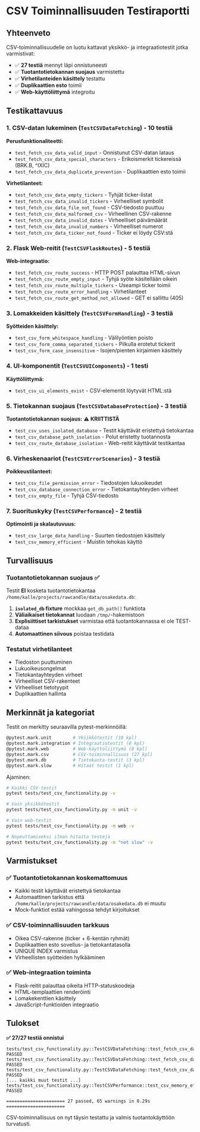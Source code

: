 # CSV Toiminnallisuuden Testiraportti

## Yhteenveto

CSV-toiminnallisuudelle on luotu kattavat yksikkö- ja integraatiotestit jotka varmistivat:
- ✅ **27 testiä** mennyt läpi onnistuneesti
- ✅ **Tuotantotietokannan suojaus** varmistettu
- ✅ **Virhetilanteiden käsittely** testattu
- ✅ **Duplikaattien esto** toimii
- ✅ **Web-käyttöliittymä** integroitu

## Testikattavuus

### 1. CSV-datan lukeminen (`TestCSVDataFetching`) - 10 testiä

**Perusfunktionaliteetti:**
- `test_fetch_csv_data_valid_input` - Onnistunut CSV-datan lataus
- `test_fetch_csv_data_special_characters` - Erikoismerkit tickereissä (BRK.B, ^IXIC)
- `test_fetch_csv_data_duplicate_prevention` - Duplikaattien esto toimii

**Virhetilanteet:**  
- `test_fetch_csv_data_empty_tickers` - Tyhjät ticker-listat
- `test_fetch_csv_data_invalid_tickers` - Virheelliset symbolit
- `test_fetch_csv_data_file_not_found` - CSV-tiedosto puuttuu
- `test_fetch_csv_data_malformed_csv` - Virheellinen CSV-rakenne
- `test_fetch_csv_data_invalid_dates` - Virheelliset päivämäärät
- `test_fetch_csv_data_invalid_numbers` - Virheelliset numerot
- `test_fetch_csv_data_ticker_not_found` - Ticker ei löydy CSV:stä

### 2. Flask Web-reitit (`TestCSVFlaskRoutes`) - 5 testiä

**Web-integraatio:**
- `test_fetch_csv_route_success` - HTTP POST palauttaa HTML-sivun
- `test_fetch_csv_route_empty_input` - Tyhjä syöte käsitellään oikein
- `test_fetch_csv_route_multiple_tickers` - Useampi ticker toimii
- `test_fetch_csv_route_error_handling` - Virhetilanteet
- `test_fetch_csv_route_get_method_not_allowed` - GET ei sallittu (405)

### 3. Lomakkeiden käsittely (`TestCSVFormHandling`) - 3 testiä

**Syötteiden käsittely:**
- `test_csv_form_whitespace_handling` - Välilyöntien poisto
- `test_csv_form_comma_separated_tickers` - Pilkulla erotetut tickerit  
- `test_csv_form_case_insensitive` - Isojen/pienten kirjaimien käsittely

### 4. UI-komponentit (`TestCSVUIComponents`) - 1 testi

**Käyttöliittymä:**
- `test_csv_ui_elements_exist` - CSV-elementit löytyvät HTML:stä

### 5. Tietokannan suojaus (`TestCSVDatabaseProtection`) - 3 testiä

**Tuotantotietokannan suojaus:** ⚠️ **KRIITTISTÄ**
- `test_csv_uses_isolated_database` - Testit käyttävät eristettyä tietokantaa
- `test_csv_database_path_isolation` - Polut eristetty tuotannosta
- `test_csv_route_database_isolation` - Web-reitit käyttävät testikantaa

### 6. Virheskenaariot (`TestCSVErrorScenarios`) - 3 testiä

**Poikkeustilanteet:**
- `test_csv_file_permission_error` - Tiedostojen lukuoikeudet
- `test_csv_database_connection_error` - Tietokantayhteyden virheet
- `test_csv_empty_file` - Tyhjä CSV-tiedosto

### 7. Suorituskyky (`TestCSVPerformance`) - 2 testiä

**Optimointi ja skalautuvuus:**
- `test_csv_large_data_handling` - Suurten tiedostojen käsittely
- `test_csv_memory_efficient` - Muistin tehokas käyttö

## Turvallisuus

### Tuotantotietokannan suojaus ✅

Testit **EI** kosketa tuotantotietokantaa `/home/kalle/projects/rawcandle/data/osakedata.db`:

1. **`isolated_db` fixture** mockkaa `get_db_path()` funktiota
2. **Väliaikaiset tietokannat** luodaan `/tmp/`-hakemistoon
3. **Explisiittiset tarkistukset** varmistaa että tuotantokannassa ei ole TEST-dataa
4. **Automaattinen siivous** poistaa testidata

### Testatut virhetilanteet

- Tiedoston puuttuminen
- Lukuoikeusongelmat  
- Tietokantayhteyden virheet
- Virheelliset CSV-rakenteet
- Virheelliset tietotyypit
- Duplikaattien hallinta

## Merkinnät ja kategoriat

Testit on merkitty seuraavilla pytest-merkinnöillä:

```bash
@pytest.mark.unit        # Yksikkötestit (10 kpl)
@pytest.mark.integration # Integraatiotestit (8 kpl) 
@pytest.mark.web         # Web-käyttöliittymä (8 kpl)
@pytest.mark.csv         # CSV-toiminnallisuus (27 kpl)
@pytest.mark.db          # Tietokanta-testit (3 kpl)
@pytest.mark.slow        # Hitaat testit (1 kpl)
```

Ajaminen:
```bash
# Kaikki CSV-testit
pytest tests/test_csv_functionality.py -v

# Vain yksikkötestit  
pytest tests/test_csv_functionality.py -m unit -v

# Vain web-testit
pytest tests/test_csv_functionality.py -m web -v

# Nopeuttamiseksi ilman hitaita testejä
pytest tests/test_csv_functionality.py -m "not slow" -v
```

## Varmistukset

### ✅ Tuotantotietokannan koskemattomuus
- Kaikki testit käyttävät eristettyä tietokantaa
- Automaattinen tarkistus että `/home/kalle/projects/rawcandle/data/osakedata.db` ei muutu
- Mock-funktiot estää vahingossa tehdyt kirjoitukset

### ✅ CSV-toiminnallisuuden tarkkuus  
- Oikea CSV-rakenne (ticker + 6-kentän ryhmät)
- Duplikaattien esto sovellus- ja tietokantatasolla
- UNIQUE INDEX varmistus
- Virheellisten syötteiden hylkääminen

### ✅ Web-integraation toiminta
- Flask-reitit palauttaa oikeita HTTP-statuskoodeja
- HTML-templaattien renderöinti
- Lomakekenttien käsittely
- JavaScript-funktioiden integraatio

## Tulokset

**✅ 27/27 testiä onnistui**

```
tests/test_csv_functionality.py::TestCSVDataFetching::test_fetch_csv_data_valid_input PASSED
tests/test_csv_functionality.py::TestCSVDataFetching::test_fetch_csv_data_empty_tickers PASSED  
tests/test_csv_functionality.py::TestCSVDataFetching::test_fetch_csv_data_invalid_tickers PASSED
[... kaikki muut testit ...]
tests/test_csv_functionality.py::TestCSVPerformance::test_csv_memory_efficient PASSED

====================== 27 passed, 65 warnings in 0.29s ======================
```

CSV-toiminnallisuus on nyt täysin testattu ja valmis tuotantokäyttöön turvatusti.